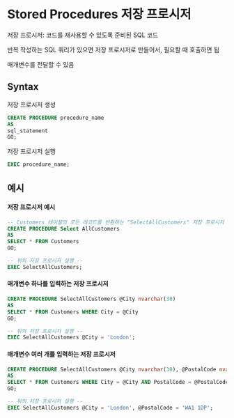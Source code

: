 # Stored Procedures 저장 프로시저

저장 프로시저: 코드를 재사용할 수 있도록 준비된 SQL 코드

반복 작성하는 SQL 쿼리가 있으면 저장 프로시저로 만들어서, 필요할 때 호출하면 됨

매개변수를 전달할 수 있음

## Syntax
저장 프로시저 생성
```sql
CREATE PROCEDURE procedure_name
AS
sql_statement
GO;
```
저장 프로시저 실행
```sql
EXEC procedure_name;
```

## 예시
#### 저장 프로시저 예시
```sql
-- Customers 테이블의 모든 레코드를 반환하는 "SelectAllCustomers" 저장 프로시저 생성 --
CREATE PROCEDURE Select AllCustomers
AS
SELECT * FROM Customers
GO;
```
```sql
-- 위의 저장 프로시저 실행 --
EXEC SelectAllCustomers;
```
#### 매개변수 하나를 입력하는 저장 프로시저
```sql
CREATE PROCEDURE SelectAllCustomers @City nvarchar(30)
AS
SELECT * FROM Customers WHERE City = @City
GO;
```
```sql
-- 위의 저장 프로시저 실행 --
EXEC SelectAllCustomers @City = 'London';
```

#### 매개변수 여러 개를 입력하는 저장 프로시저
```sql
CREATE PROCEDURE SelectAllCustomers @City nvarchar(30), @PostalCode nvarchar(10)
AS
SELECT * FROM Customers WHERE City = @City AND PostalCode = @PostalCode
GO;
```
```sql
-- 위의 저장 프로시저 실행 --
EXEC SelectAllCustomers @City = 'London', @PostalCode = 'WA1 1DP';
```

